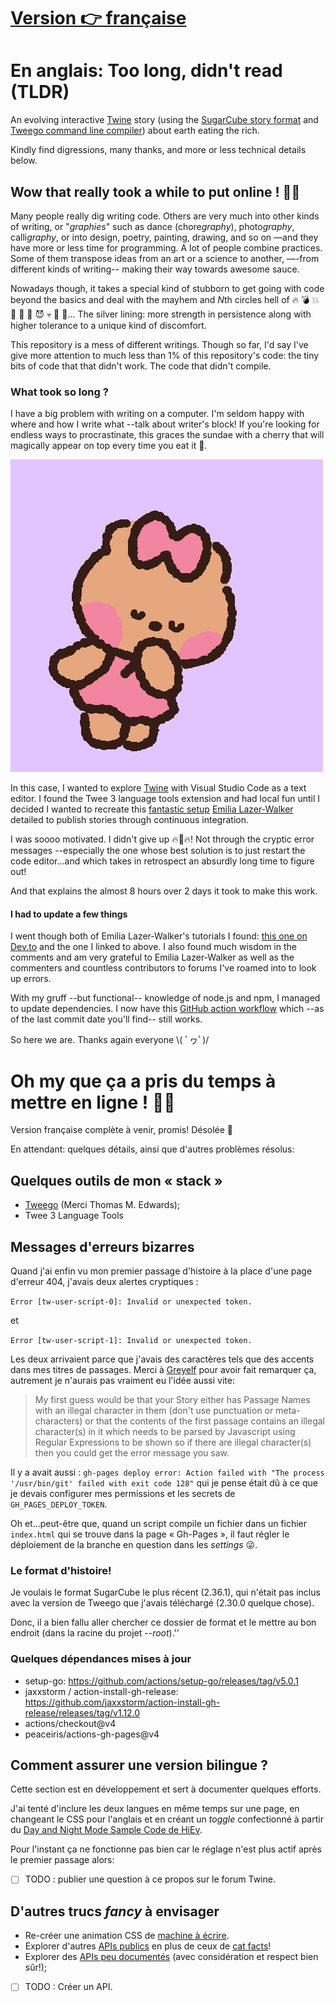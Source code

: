 # [Version 👉 française](#version_francaise)

# En anglais: Too long, didn't read (TLDR)

An evolving interactive [Twine](https://twinery[.org) story (using the
[SugarCube story format](https://www.motoslave.net/sugarcube/2/) and
[Tweego command line compiler](https://www.motoslave.net/tweego/docs/))
about earth eating the rich. 

Kindly find digressions, many thanks, and more or less technical details below.

## Wow that really took a while to put online ! 😮‍💨

Many people really dig writing code. Others
are very much into other kinds of writing, or "*graphies*" such as dance
(chore*graphy*), photo*graphy*, calli*graphy*, or into design,
poetry, painting, drawing, and so on —and they
have more or less time for programming. A lot of people combine
practices. Some of them transpose ideas from an art or a science to
another, —-from different kinds of writing-- making their way towards awesome sauce.

Nowadays though, it takes a special kind of stubborn to get going with
code beyond the basics and deal with the mayhem and *N*th circles hell of
🔥 💣 💥 👹 👿 👺 😈 💀 👻 🤯... The silver lining: more strength in
persistence along with higher tolerance to a
unique kind of discomfort.

This repository is a mess of different writings. Though so far, I'd say
I've give more attention to much less than 1% of this repository's
code: the tiny bits of code that that didn't work. The code that didn't compile.

### What took so long ?

I have a big problem with writing on a computer. I'm seldom happy with
where and how I write what --talk about writer's block! If you're
looking for endless ways to procrastinate, this graces the sundae with a
cherry that will magically appear on top every time you eat it 🍒. 

![I love you computer](happy-in-love-gif-by-line-friends.gif)

In this case, I wanted to explore [Twine](https://twinery.org) with Visual
Studio Code as a text editor. I found the Twee 3 language tools
extension and had local fun until I decided I wanted to recreate this
[fantastic
setup](https://blog.lazerwalker.com/azure,/game/dev/2020/01/16/a-modern-developers-workflow-for-twine.html)
[Emilia Lazer-Walker](https://github.com/lazerwalker) detailed to publish
stories through
continuous integration.

I was soooo motivated. I didn't give up 🔥💪🔥! Not through the cryptic
error messages --especially the one whose best solution is
to just restart the code editor...and which takes in retrospect an
absurdly long time to figure out! 

And that explains the almost 8 hours over 2
days it took to make this work. 

#### I had to update a few things

I went though both of Emilia Lazer-Walker's tutorials I found: [this one
on Dev.to](https://dev.to/lazerwalker/a-modern-developer-s-workflow-for-twine-4imp)
and the one I linked to above. I also found much wisdom in the comments
and am very grateful to Emilia Lazer-Walker as well as the commenters
and countless contributors to forums I've roamed into to look up errors.

With my gruff --but functional-- knowledge of node.js and npm, I
managed to update dependencies. I now have this [GitHub action workflow](https://github.com/schoukah/Twine_Manger_les_riches_Eat_the_rich/blob/main/.github/workflows/build.yml)
which --as of the last commit date you'll find-- still works.

So here we are. Thanks again everyone \\( ﾟヮﾟ)/

# Oh my que ça a pris du temps à mettre en ligne ! 😮‍💨
<a id="version_francaise"></a>

Version française complète à venir, promis! Désolée 🦐

En attendant: quelques détails, ainsi que d'autres problèmes résolus:

## Quelques outils de mon «&nbsp;stack&nbsp;»

- [Tweego](https://github.com/tmedwards/tweego) (Merci Thomas M.
  Edwards);
- Twee 3 Language Tools


## Messages d'erreurs bizarres

Quand j'ai enfin vu mon premier passage d'histoire à la place d'une page
d'erreur 404, j'avais deux alertes cryptiques :

``` Error [tw-user-script-0]: Invalid or unexpected token. ```

et 

``` Error [tw-user-script-1]: Invalid or unexpected token. ```

Les deux arrivaient parce que j'avais des caractères tels que des
accents dans mes titres de passages. Merci à [Greyelf](https://twinery.org/forum/discussion/comment/15162/#Comment_15162) pour avoir fait remarquer
ça, autrement je n'aurais pas vraiment eu l'idée aussi vite:

> My first guess would be that your Story either has Passage Names with
> an illegal character in them (don't use punctuation or
> meta-characters) or that the contents of the first passage contains an
> illegal character(s) in it which needs to be parsed by Javascript
> using Regular Expressions to be shown so if there are illegal
> character(s) then you could get the error message you saw. 

Il y a avait aussi : `gh-pages deploy error: Action failed with "The
process '/usr/bin/git' failed with exit code 128"` qui je pense était dû
à ce que je devais configurer mes permissions et les secrets de
`GH_PAGES_DEPLOY_TOKEN`.

Oh et...peut-être que, quand un script compile un fichier dans un
fichier `index.html` qui se trouve dans la page «&nbsp;Gh-Pages&nbsp;»,
il faut régler le déploiement de la branche en question dans les
*settings* 😜.

### Le format d'histoire!

Je voulais le format SugarCube le plus récent (2.36.1), qui n'était pas inclus
avec la version de Tweego que j'avais téléchargé (2.30.0 quelque chose).

Donc, il a bien fallu aller chercher ce dossier de format et le mettre au bon
endroit (dans la racine du projet --*root*).''

### Quelques dépendances mises à jour

- setup-go: https://github.com/actions/setup-go/releases/tag/v5.0.1
- jaxxstorm / action-install-gh-release:
  https://github.com/jaxxstorm/action-install-gh-release/releases/tag/v1.12.0
- actions/checkout@v4
- peaceiris/actions-gh-pages@v4

## Comment assurer une version bilingue ?

Cette section est en développement et sert à documenter quelques
efforts.

J'ai tenté d'inclure les deux langues en même temps sur une page, en
changeant le CSS pour l'anglais et en créant un *toggle* confectionné à
partir du [Day and Night Mode Sample Code de
HiEv](https://hiev-heavy-ind.com/Sample_Code/Sample_Code.html#Day%20and%20Night%20Mode%20Setting).

Pour l'instant ça ne fonctionne pas bien car le réglage n'est plus actif
après le premier passage alors:

- [ ] TODO : publier une question à ce propos sur le forum Twine.

## D'autres trucs *fancy* à envisager

- Re-créer une animation CSS de [machine à écrire](https://css-tricks.com/typewriter-animation-that-handles-anything-you-throw-at-it/).
- Explorer d'autres [APIs publics](https://github.com/public-apis/public-apis) en plus de ceux de [cat facts](https://github.com/alexwohlbruck/cat-facts)!
- Explorer des [APIs peu documentés](https://jvns.ca/blog/2022/03/10/how-to-use-undocumented-web-apis/) (avec considération et respect bien
  sûr!);
- [ ] TODO : Créer un API.




